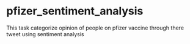 # pfizer_sentiment_analysis
This task categorize opinion of people on pfizer vaccine through there tweet using sentiment analysis  
